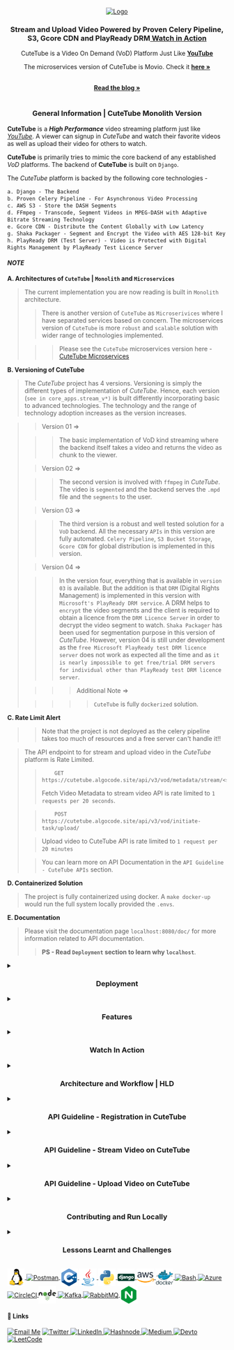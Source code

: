                          
<br/>
<div align="center">
<a href="https://youtu.be/5RQiOE0xpWI">
<img src="https://github.com/user-attachments/assets/8ed70f78-0e5a-4515-a386-1e29182752af" alt="Logo" width="700" height="400">
</a>
<h3 align="center">Stream and Upload Video Powered by Proven Celery Pipeline, S3, Gcore CDN and PlayReady DRM<a href="https://www.youtube.com/watch?v=5RQiOE0xpWI"  target="_"><strong> Watch in Action</strong></a></h3>
<p align="center">
CuteTube is a Video On Demand (VoD) Platform Just Like  <a href="https://www.youtube.com/watch?v=5RQiOE0xpWI" target="_"><strong>YouTube</strong></a>
  <br/>
  <p style="text-align: center;">
  The microservices version of CuteTube is Movio. Check it <a href="https://github.com/Mahboob-A/movio/" target="_blank"><strong>here »</strong></a>
</p>
<br/>
<a href="https://imehboob.medium.com/my-experience-building-a-leetcode-like-online-judge-and-how-you-can-build-one-7e05e031455d"  target="_"><strong>Read the blog »</strong></a>
<br/>
<br/>
</p>
</div>
<h3 align="center">General Information | CuteTube Monolith Version</h3>

**CuteTube** is a _**High Performance**_ video streaming platform just like <a href="https://www.youtube.com/">_YouTube_</a>. A viewer can signup in _CuteTube_ and watch their favorite videos as well as upload their video for others to watch. 

**CuteTube** is primarily tries to mimic the core backend of any established _VoD_ platforms. The backend of **CuteTube**  is built on `Django`.

The _CuteTube_ platform is backed by the following core technologies - 

    a. Django - The Backend
    b. Proven Celery Pipeline - For Asynchronous Video Processing  
    c. AWS S3 - Store the DASH Segments
    d. FFmpeg - Transcode, Segment Videos in MPEG-DASH with Adaptive Bitrate Streaming Technology
    e. Gcore CDN - Distribute the Content Globally with Low Latency
    g. Shaka Packager - Segment and Encrypt the Video with AES 128-bit Key
    h. PlayReady DRM (Test Server) - Video is Protected with Digital Rights Management by PlayReady Test Licence Server  
 

#### *NOTE* 

**A. Architectures of `CuteTube` | `Monolith` and `Microservices`**

> The current implementation you are now reading is built in `Monolith` architecture. 
> 
>> There is another version of  `CuteTube` as `Microserivices` where I have separated services based on concern. The microservices version of `CuteTube` is more `robust` and `scalable` solution with wider range of technologies implemented. 
> 
>>
>>> Please see the `CuteTube` microservices version here - <a href="https://github.com/Mahboob-A/algocode" target="_">CuteTube Microservices</a>

**B. Versioning of CuteTube**

> The _CuteTube_ project has 4 versions. Versioning is simply the different types of implementation of _CuteTube_. Hence, each version (`see in core_apps.stream_v*)` is built differently incorporating basic to advanced technologies. The technology and the range of technology adoption increases as the version increases. 

>> Version 01 => 
>
>
>>> The basic implementation of VoD kind streaming where the backend itself takes a video and returns the video as chunk to the viewer. 
> 
> 
>> Version 02 =>
>
>
>>> The second version is involved with `ffmpeg` in _CuteTube_. The video is `segmented` and the backend serves the `.mpd` file and the `segments` to the user. 
> 
> 
>> Version 03 => 
>
>
>>> The third version is a robust and well tested solution for a `VoD` backend. All the necessary `APIs` in this version are fully automated. `Celery Pipeline`, `S3 Bucket Storage`, `Gcore CDN` for global distribution is implemented in this version. 
> 
> 
>> Version 04 => 
>
>
>>> In the version four, everything that is available in `version 03` is available. But the addition is that `DRM` (Digital Rights Management) is implemented in this version with `Microsoft's PlayReady DRM service`. A DRM helps to `encrypt` the video segments and the client is required to obtain a licence from the `DRM Licence Server` in order to decrypt the video segment to watch. `Shaka Packager` has been used for segmentation purpose in this version of _CuteTube_.  However, version 04 is still under development as the `free Microsoft PlayReady test DRM licence server` does not work as expected all the time and as `it is nearly impossible to get free/trial DRM servers for individual other than PlayReady test DRM licence server`.   
> 
>>>> Additional Note => 
>
>>>>> `CuteTube` is fully `dockerized` solution. 
>
>

**C. Rate Limit Alert**

>> Note that the project is not deployed as the celery pipeline takes too much of resources and a free server can't handle it!! 

> The API endpoint to for stream and upload video in the _CuteTube_ platform is Rate Limited. 
>> ```http 
>>     GET https://cutetube.algocode.site/api/v3/vod/metadata/stream/<str:video_id>/
>> ``` 
>> Fetch Video Metadata to stream video API is rate limited to `1 requests per 20 seconds`. 
> 
>> ```http 
>>     POST https://cutetube.algocode.site/api/v3/vod/initiate-task/upload/
>> ```
> 
>> Upload video to CuteTube API is rate limited to `1 request per 20 minutes` 
>
>
>> You can learn more on API Documentation in the `API Guideline - CuteTube APIs` section.

**D. Containerized Solution**

> The project is fully containerized using docker. A `make docker-up` would run the full system locally provided the `.envs`. 

**E. Documentation**

> Please visit the documentation page `localhost:8080/doc/` for more information related to API documentation. 
> 
>> **PS - Read `Deployment` section to learn why `localhost`**.
> 
<details>
<summary><h3 align="center">Deployment</h3></summary>

#### Deployment Information 

Initially I planned to deploy <a href="https://github.com/Mahboob-A/CuteTube/">CuteTube Backend</a>  on `AWS EC2` in Ubuntu 22.04 server. I have a free `AWS` server but it is impossible to deploy the project in real server as the `Celery Pipeline` needs too much computing power that a `free AWS server` can not provide. The Celery Pipeline itself need at least `3 GB` of `RAM` to continue processing video, where as a `free AWS server` only provides an EC2 instance with `1 GB` of `RAM`  only!

However, I have already attached a detailed video in the `Watch In Action` section how `CuteTube` works in the background. 

</details>

<details>
<summary><h3 align="center">Features</h3></summary>

#### Features of CuteTube


##### Small Note

> As of today I have built the backend platform, and there's no frontend for the project. I am fully focusing on the advanced backend engineering, hence, if you want to contribute or want to build a frontend for the project, please do not hesitate to email me here: 
> [![Email Me](https://img.shields.io/badge/mahboob-black?style=flat&logo=gmail)](mailto:connect.mahboobalam@gmail.com?subject=Hello)
<br/><br/>


##### A. Authentication 

* The authentication system of CuteTube is built from scratch. No `3rd party` packages has been used. 


##### B. Stream 

* Users can request to watch video with `video_id`. 

* The backend service returns the metadata of the video and the dash player plays the video based on the `OS` of the client. 

* The video is served from `Gcore CDN` and `AWS S3` as the origin of the CDN. 

* The CDN is configured with a custom domain `cdn.algocode.site` to serve `segments to the client`. 

* The video segments are available for `mp4` and `mov` container. 



##### C. Upload

* Any authenticated user can upload video to `CuteTube` platform to let watch other users. 

* The video processing is overloaded to a celery pipeline for asynchronous processing, and the user gets an immediate response with process metadata.

* To learn more on the workflow, please take a look at `CuteTube - Architecture and Workflow` Section. 


</details>
<details>
<summary><h3 align="center">Watch In Action</h3></summary>


#### `CuteTube` Monolith  In Action 

- Watch on YouTube

##### Timeline: 

1. Introduction: 00:00 

2. HLD of CuteTube: 09:00  

3. Upload Video to CuteTube: 24:30 

4. Work Distribution on Celery Pipeline: 37:00 

5. S3 Storage of DASH Segments: 46:00 

6. DASH Player: 48:00 

7. Watch the Uploaded Video: 50:00 

8. Rate Limit: 52:15 

9. Flower for Celery Monitoring: 54:15 

<a href="https://www.youtube.com/watch?v=5RQiOE0xpWI" target="_blank">
  <img src="https://img.youtube.com/vi/5RQiOE0xpWI/0.jpg" alt="Watch the video">
</a>

<br>

</details>
<details>
<summary><h3 align="center">Architecture and Workflow  | HLD </h3></summary>


#### Architecture of CuteTube (Monolith Version) 


![image](https://github.com/user-attachments/assets/54ba352f-8a1e-41fd-b515-4b647ea6cebd)



#### Workflow of CuteTube (Monolith Version) 


**A. Authentication**


- The user can `stream i.e. watch` video in `CuteTube` without being authenticated. 

- The user needs to be authenticated to `upload` video in `CuteTube`.  

**B. Stream Video**

- No authentication is needed to watch video in `CuteTube`. 

- User requests with `video_id` to fetch the video metadata. 

- The video metadata is returned to the user 

- The `DASH Segments` type are decided based on `OS` of the client. If the OS is `Windows`, the `MP4` `DASH segments` are played, and for `MacOS` and `Linux`, `MOV` `DASH Segments` are played. 

- The video is played with `ABR` (Adaptive Bitrate Technology). The `DASH player` automatically `upgrades` or `downgrades` to the appropriate bitrate based on the `network condition` of the client. 

- The `ABR` supports `360`, `480`, `720` and `1080` pixels at `800`, `1200`, `2400` and `4800` Kbps respectively. 

- The `Dash segments` are served through `Gcore CDN` and `S3` as the upstream of the CDN. 

- The CDN domain is `cdn.alogcode.site`. 

**C. Upload Video**

- Authentication is needed to `upload` video to `CuteTube`. 

- The user sends the video file and the video metadata such as video name, description etc. through an API. 

- The backend service `saves the video locally`, `initiates a celery pipeline` and `immediately` responses to the client with `process` and `video_id`. 

- The `celery pipeline` does the following when initiated :- 

    - Tracks the original video format i.e. `mov` or `mp4`. `CuteTube` currently processes video with `mov` and `mp4`.  
    
    - Transcodes the video to `mov` container if the original video is in `mp4` container and `vice-versa`. 

    - Creates a few celery `group`, `chord` and `callbacks`, to further process the both videos: Multiple `Celery` processes and tasks are responsible for below workflow : - 

        - The videos are segments with `ABR` technology. 
    
        - The `segments` are prepared in  `group of batches` to `initiate upload in S3`.

        - The `segmet batches` are uploaded to `S3` processing the batches. 

        - The local files are deleted from the local storage and update metadata if needed as `callback`. 

    - The `failed tasks` are `retried` with `exponential backoff` method not to overwhelm the server. 

 - However, the `Microservices` version of `CuteTube` triggers `message queue` events for `producer` at this stage to update the state of the process and to send `notification` or `email` to the user as a token of completion of the video upload process. 

- Please see the <a href="https://github.com/Mahboob-A/algocode-auth" target="_">`Microservices Version` of `CuteTube` </a> to learn more.  

</details>
<details>
  <summary><h3 align="center">API Guideline - Registration in CuteTube</h3></summary>


###  Registration in the CuteTube

>
> Why `localhost`? You probably already know the reason from the **`Deployment`** section!
>


```http
    POST https://localhost:8080/api/v3/auth/signup/
```

| Parameter | Type     |        Description                |
| :-------- | :------- | :------------------------- |
| `username`    | `string` | **Required** Your username for the account.  |
| `email`    | `string` | **Required** Your valid email address.|
| `password`   | `string` | **Required** Your password. | 
| `password2` | `string` |  **Required** Confirm your password. | 
| `first_name` | `string` | **Required**  Your first name. | 
| `last_name` | `string` | **Required** Your last name. | 


<br/>


###  Login in CuteTube

```http
    POST https://localhost:8080/api/v3/auth/login/
```

| Parameter | Type     |        Description                |
| :-------- | :------- | :------------------------- |
| `credential`    | `string` | **Required** Your registered email address or your username.|
| `password`   | `string` | **Required** Your password. | 


<br>

</details><details>
  <summary><h3 align="center">API Guideline - Stream Video on CuteTube</h3></summary>


###  Stream Video on CuteTube

>
> Why `localhost`? You probably already know the reason from the **`Deployment`** section!
>

```http
    GET https://localhost:8080/api/v3/vod/metadata/stream/<video_id>/
```

| Parameter | Type     |        Description                |
| :-------- | :------- | :------------------------- |
| `video_id`    | `string` | **Required** Video ID of the video user wants to stream.  |


<br/>


</details><details>
  <summary><h3 align="center">API Guideline - Upload Video on CuteTube</h3></summary>


###  Upload Video on CuteTube

>
> Why `localhost`? You probably already know the reason from the **`Deployment`** section!
>

```http
    POST https://localhost:8080/api/v3/vod/initiate-task/upload/
```

| Parameter | Type     |        Description                |
| :-------- | :------- | :------------------------- |
| `title`    | `string` | **Required** The title of the Video. |
| `description`    | `string` | **Required** A description of the video.|
| `duration`   | `string` | **Required** Duration of the video in `HH:MM:SS` format. | 
| `video` | `file` |  **Required** A video file either in `.mov` or in `.mp4` format. | 

<br/>



</details><details>
  <summary><h3 align="center">Contributing and Run Locally </h3></summary>

#### Contribution and Development

If you want to contribute or you want to run locally, then you can `fork` the `development` branch on each service mentioned in the `CuteTube` Platform. 

Please follow the `.envs-examples` to know the `env-variables` you would need to run the project locally. 

All the services are `dockerized project`. You just need to `cd src`, create  `virtual environment`, activate it, and 
run `make docker-up` and That's it! 

> PS: `make` will only work if you're using a `linux` or `MacOS` machine and subject to install `makefile` in your system. 
>> Otherwise, you may need to copy the command from the `Makefile` and run the commands. 
> 

This will run the project for you. 

Please follow the service that you want to contribute or run locally to get detailed guideline on local development. 

</details>
<details>
  <summary><h3 align="center">Lessons Learnt and Challenges</h3></summary>

#### The Backstage  

The project itself was a challenge for me! 

Once one of my mentors told me 

> Do the hard things while you are learning, so that the implementation becomes easier for you. 

I completely agree with this statement. I enjoy dealing with complex stuff, and `bugs` give me the `kick` I enjoy! 

Well, enough praise of myself. 

And I am writing this `Readme` today  that I have completed the project, and `somehow` I have made it! That's my motivation. 

I know something is not simple as it sounds, but I know, `somehow I would manage it!` 

#### Challenges 

* The initial challenge was the design. Designing a  complex project like `Video On Demand` in `microservices` to build from `scratch` was not easy as it sounds. 

 * The communication between microservices were fun discovery. I was searching for optimal solution and I learnt `RabbitMQ` for this cause, and I ended up writing a nice blog on `RabbitMQ 101`. Read <a href="https://imehboob.medium.com/message-queue-101-your-ultimate-guide-to-understand-message-queue-b2256961ab01">RabbitMQ 101 Here</a>. The Algocode platform is using an RabbitMQ instance from CloudAMQP platform. 

* I had to re-learn almost everything related to streaming industry. I have to read intense amount of research on `ffmpeg`. I knew nothing about `transcoding`, `segmentation`, `Adaptive Bitrate Streaming`, `DASH`, `HLS`, `Celery Pipeline` but building `CuteTube` taught me a lot on these technologies. 
    

    * However, do you know I have also built a  **`low latency live video streaming platform just like`** <a href="https://www.twitch.tv/" target="_blank">**`Twitch`**</a> named as <a href="https://prostream-gamma.vercel.app/" target="_blank">**`ProStream`**</a>? Please checkout  <a href="https://prostream-gamma.vercel.app/" target="_blank">ProStream here</a>. You'd love to interact with the project, I promise!

<br>

* The most difficult domain was to build the `Celery Pipeline` as it is the core structure for asynchronous processing. I have spent countless sleepless nights just to align the `Celery Pipeline` is well suited and well tested for various use-cases. 

* The `microservices` version of CuteTube was more complex, I had to learn more about `message queue event management` to properly `Acknowledge` tasks based on `factors` deciding whether the `child or related task` was fullfiled or not.   

#### Learnings

* I have gained practical experience with `RabbitMQ` building this project. 

* I have gained deep knowledge on `docker`, `docker volumes`, `docker networking`, `Lunux internals` and many more.

* As the project is heavily dealing with files, I have gained valuable experience with `file handling` with `python`. 

* As I have built the project from `research`, `design`, `dev`, `production` to `deployment`, I have gained invaluable knowledge on design, development, production and deploy the project in `cloud services` like `AWS` or `Azure`. 

* As the project also built in `microservises architecture`, I have gained practical knowledge on `communication`, `networking`,  between all other services; experience with cloud providers such a `AWS`, `Azure`  and onverall `dev to production` of a `SDLC`. 

* As I have built the project in both - `monolith` and `microservices` architecture, I have gained `practical experience`, `advantages`, `disadvantages` on certain parameters for a project on both architectures. I can make more critical judgement on system design how a certain service would behave on `monolith` and `microservices` to maximize the `SDLC` process. 

</details>
<br/>

<a href="https://www.linux.org/" target="blank">
<img align="center" src="https://raw.githubusercontent.com/devicons/devicon/master/icons/linux/linux-original.svg" alt="Linux" height="40" width="40" />
</a>
<a href="https://postman.com" target="blank">
<img align="center" src="https://www.vectorlogo.zone/logos/getpostman/getpostman-icon.svg" alt="Postman" height="40" width="40" />
</a>
<a href="https://www.w3schools.com/cpp/" target="blank">
<img align="center" src="https://raw.githubusercontent.com/devicons/devicon/master/icons/cplusplus/cplusplus-original.svg" alt="C++" height="40" width="40" />
</a>
<a href="https://www.java.com" target="blank">
<img align="center" src="https://raw.githubusercontent.com/devicons/devicon/master/icons/java/java-original.svg" alt="Java" height="40" width="40" />
</a>
<a href="https://www.python.org" target="blank">
<img align="center" src="https://raw.githubusercontent.com/devicons/devicon/master/icons/python/python-original.svg" alt="Python" height="40" width="40" />
</a>
<a href="https://www.djangoproject.com/" target="blank">
<img align="center" src="https://raw.githubusercontent.com/devicons/devicon/master/icons/django/django-original.svg" alt="Django" height="40" width="40" />
</a>
<a href="https://aws.amazon.com" target="blank">
<img align="center" src="https://raw.githubusercontent.com/devicons/devicon/master/icons/amazonwebservices/amazonwebservices-original-wordmark.svg" alt="AWS" height="40" width="40" />
</a>
<a href="https://www.docker.com/" target="blank">
<img align="center" src="https://raw.githubusercontent.com/devicons/devicon/master/icons/docker/docker-original-wordmark.svg" alt="Docker" height="40" width="40" />
</a>
<a href="https://www.gnu.org/software/bash/" target="blank">
<img align="center" src="https://www.vectorlogo.zone/logos/gnu_bash/gnu_bash-icon.svg" alt="Bash" height="40" width="40" />
</a>
<a href="https://azure.microsoft.com/en-in/" target="blank">
<img align="center" src="https://www.vectorlogo.zone/logos/microsoft_azure/microsoft_azure-icon.svg" alt="Azure" height="40" width="40" />
</a>
<a href="https://circleci.com" target="blank">
<img align="center" src="https://www.vectorlogo.zone/logos/circleci/circleci-icon.svg" alt="CircleCI" height="40" width="40" />
</a>
<a href="https://nodejs.org" target="blank">
<img align="center" src="https://raw.githubusercontent.com/devicons/devicon/master/icons/nodejs/nodejs-original-wordmark.svg" alt="Node.js" height="40" width="40" />
</a>
<a href="https://kafka.apache.org/" target="blank">
<img align="center" src="https://www.vectorlogo.zone/logos/apache_kafka/apache_kafka-icon.svg" alt="Kafka" height="40" width="40" />
</a>
<a href="https://www.rabbitmq.com" target="blank">
<img align="center" src="https://www.vectorlogo.zone/logos/rabbitmq/rabbitmq-icon.svg" alt="RabbitMQ" height="40" width="40" />
</a>
<a href="https://www.nginx.com" target="blank">
<img align="center" src="https://raw.githubusercontent.com/devicons/devicon/master/icons/nginx/nginx-original.svg" alt="Nginx" height="40" width="40" />
</a>
<br/>

#### 🔗 Links

[![Email Me](https://img.shields.io/badge/mahboob-black?style=flat&logo=gmail)](mailto:connect.mahboobalam@gmail.com?subject=Hello) 
  <a href="https://twitter.com/imahboob_a" target="_blank">
    <img src="https://img.shields.io/badge/Twitter-05122A?style=flat&logo=twitter&logoColor=white" alt="Twitter">
  </a>
  <a href="https://linkedin.com/in/i-mahboob-alam" target="_blank">
    <img src="https://img.shields.io/badge/LinkedIn-05122A?style=flat&logo=linkedin&logoColor=white" alt="LinkedIn">
  </a>
  <a href="https://hashnode.com/@imehboob" target="_blank">
    <img src="https://img.shields.io/badge/Hashnode-05122A?style=flat&logo=hashnode&logoColor=white" alt="Hashnode">
  </a>
  <a href="https://medium.com/@imehboob" target="_blank">
    <img src="https://img.shields.io/badge/Medium-05122A?style=flat&logo=medium&logoColor=white" alt="Medium">
  </a>
  <a href="https://dev.to/imahboob_a" target="_blank">
    <img src="https://img.shields.io/badge/Dev.to-05122A?style=flat&logo=dev.to&logoColor=white" alt="Devto">
  </a>
  <a href="https://www.leetcode.com/mahboob-alam" target="_blank">
    <img src="https://img.shields.io/badge/LeetCode-05122A?style=flat&logo=leetcode&logoColor=white" alt="LeetCode">
  </a>
